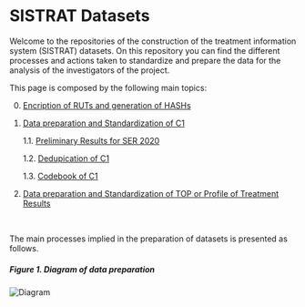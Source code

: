# SISTRAT Datasets

Welcome to the repositories of the construction of the treatment information system (SISTRAT) datasets. On this repository you can find the different processes and actions taken to standardize and prepare the data for the analysis of the investigators of the project.

This page is composed by the following main topics:

0. [Encription of RUTs and generation of HASHs](Encript.html)

1. [Data preparation and Standardization of C1](Data_prep_C1) 

    1.1. [Preliminary Results for SER 2020](SER_STATA.html)
    
    1.2. [Dedupication of C1](Duplicates)
    
    1.3. [Codebook of C1](codebook)
  
2. [Data preparation and Standardization of TOP or Profile of Treatment Results](Data_prep_TOP)

<br>

The main processes implied in the preparation of datasets is presented as follows.

##### Figure 1. Diagram of data preparation
![Diagram](Figures/RUT_Administración.svg) 